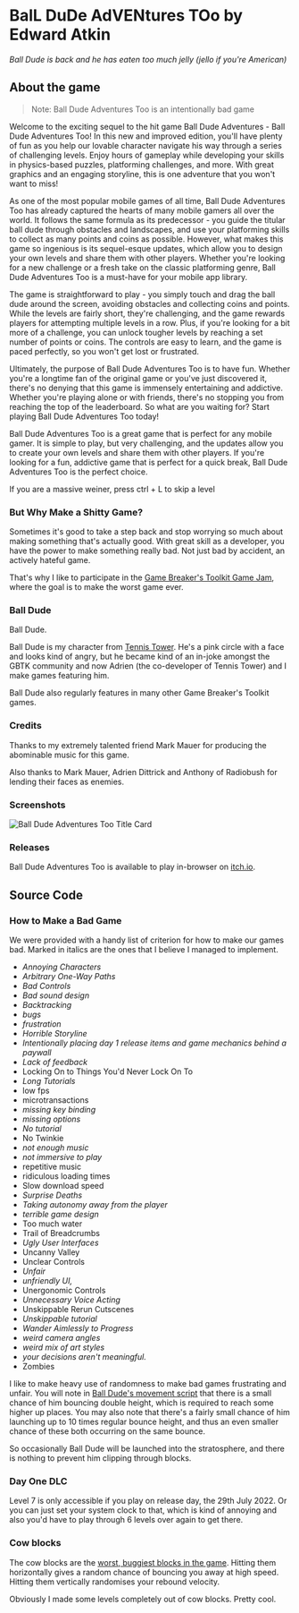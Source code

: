 # BalL DuDe AdVENtures TOo by Edward Atkin

*Ball Dude is back and he has eaten too much jelly (jello if you're American)*

## About the game

> Note: Ball Dude Adventures Too is an intentionally bad game

Welcome to the exciting sequel to the hit game Ball Dude Adventures - Ball Dude Adventures Too! In this new and improved edition, you'll have plenty of fun as you help our lovable character navigate his way through a series of challenging levels. Enjoy hours of gameplay while developing your skills in physics-based puzzles, platforming challenges, and more. With great graphics and an engaging storyline, this is one adventure that you won't want to miss!

As one of the most popular mobile games of all time, Ball Dude Adventures Too has already captured the hearts of many mobile gamers all over the world. It follows the same formula as its predecessor - you guide the titular ball dude through obstacles and landscapes, and use your platforming skills to collect as many points and coins as possible. However, what makes this game so ingenious is its sequel-esque updates, which allow you to design your own levels and share them with other players. Whether you're looking for a new challenge or a fresh take on the classic platforming genre, Ball Dude Adventures Too is a must-have for your mobile app library.

The game is straightforward to play - you simply touch and drag the ball dude around the screen, avoiding obstacles and collecting coins and points. While the levels are fairly short, they're challenging, and the game rewards players for attempting multiple levels in a row. Plus, if you're looking for a bit more of a challenge, you can unlock tougher levels by reaching a set number of points or coins. The controls are easy to learn, and the game is paced perfectly, so you won't get lost or frustrated.

Ultimately, the purpose of Ball Dude Adventures Too is to have fun. Whether you're a longtime fan of the original game or you've just discovered it, there's no denying that this game is immensely entertaining and addictive. Whether you're playing alone or with friends, there's no stopping you from reaching the top of the leaderboard. So what are you waiting for? Start playing Ball Dude Adventures Too today!

Ball Dude Adventures Too is a great game that is perfect for any mobile gamer. It is simple to play, but very challenging, and the updates allow you to create your own levels and share them with other players. If you're looking for a fun, addictive game that is perfect for a quick break, Ball Dude Adventures Too is the perfect choice.

If you are a massive weiner, press ctrl + L to skip a level

### But Why Make a Shitty Game?

Sometimes it's good to take a step back and stop worrying so much about making something that's actually good. With great skill as a developer, you have the power to make something really bad. Not just bad by accident, an actively hateful game.

That's why I like to participate in the [Game Breaker's Toolkit Game Jam](https://adriendittrick.itch.io/gbtk), where the goal is to make the worst game ever.

### Ball Dude

Ball Dude.

Ball Dude is my character from [Tennis Tower](https://adriendittrick.itch.io/tennis-tower). He's a pink circle with a face and looks kind of angry, but he became kind of an in-joke amongst the GBTK community and now Adrien (the co-developer of Tennis Tower) and I make games featuring him.

Ball Dude also regularly features in many other Game Breaker's Toolkit games.

### Credits

Thanks to my extremely talented friend Mark Mauer for producing the abominable music for this game.

Also thanks to Mark Mauer, Adrien Dittrick and Anthony of Radiobush for lending their faces as enemies.

### Screenshots

![Ball Dude Adventures Too Title Card](https://img.itch.zone/aW1nLzk2NTIyODAucG5n/347x500/99K%2BNI.png)

### Releases

Ball Dude Adventures Too is available to play in-browser on [itch.io](https://eatkin.itch.io/ball-dude-adventures-too).


## Source Code

### How to Make a Bad Game

We were provided with a handy list of criterion for how to make our games bad. Marked in italics are the ones that I believe I managed to implement.
- *Annoying Characters*
- *Arbitrary One-Way Paths*
- *Bad Controls*
- *Bad sound design*
- *Backtracking*
- *bugs*
- *frustration*
- *Horrible Storyline*
- *Intentionally placing day 1 release items and game mechanics behind a paywall*
- *Lack of feedback*
- Locking On to Things You'd Never Lock On To
- *Long Tutorials*
- low fps
- microtransactions
- *missing key binding*
- *missing options*
- *No tutorial*
- No Twinkie
- *not enough music*
- *not immersive to play*
- repetitive music
- ridiculous loading times
- Slow download speed
- *Surprise Deaths*
- *Taking autonomy away from the player*
- *terrible game design*
- Too much water
- Trail of Breadcrumbs
- *Ugly User Interfaces*
- Uncanny Valley
- Unclear Controls
- *Unfair*
- *unfriendly UI,*
- Unergonomic Controls
- *Unnecessary Voice Acting*
- Unskippable Rerun Cutscenes
- *Unskippable tutorial*
- *Wander Aimlessly to Progress*
- *weird camera angles*
- *weird mix of art styles*
- *your decisions aren't meaningful.*
- Zombies

I like to make heavy use of randomness to make bad games frustrating and unfair. You will note in [Ball Dude's movement script](https://github.com/Eatkin/gbkt8/blob/main/objects/obj_ballDude/Step_0.gml#L34-38) that there is a small chance of him bouncing double height, which is required to reach some higher up places. You may also note that there's a fairly small chance of him launching up to 10 times regular bounce height, and thus an even smaller chance of these both occurring on the same bounce.

So occasionally Ball Dude will be launched into the stratosphere, and there is nothing to prevent him clipping through blocks.

### Day One DLC

Level 7 is only accessible if you play on release day, the 29th July 2022. Or you can just set your system clock to that, which is kind of annoying and also you'd have to play through 6 levels over again to get there.

### Cow blocks

The cow blocks are the [worst, buggiest blocks in the game](https://github.com/Eatkin/gbkt8/blob/main/objects/obj_ballDude/Step_0.gml#L58-76). Hitting them horizontally gives a random chance of bouncing you away at high speed. Hitting them vertically randomises your rebound velocity.

Obviously I made some levels completely out of cow blocks. Pretty cool.
